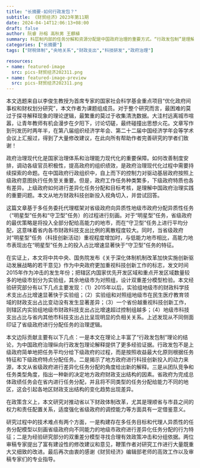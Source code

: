 ```yaml
---
title: "长摘要-如何行政发包？"
subtitle: 《财贸经济》2023年第11期
date: 2024-04-14T12:06:13+08:00
draft: false
author: 阮睿 孙榕 高秋男 王麒植
summary: 科层制内部的任务分解和资源分配是中国政府治理的重要方式。“行政发包制”是理解中国政府治理的思路之一，但是不同特点的任务如何“发包”给不同能力的下级等问题尚未被充分讨论。本文研究了中间层级政府的异质性任务分配行为。
categories: ["长摘要"]
tags: ["财税体制","央地关系","财政支出","科技研发","政府治理"]

resources:
- name: featured-image
  src: pics-财贸经济202311.png
- name: featured-image-preview
  src: pics-财贸经济202311.png
---
```


本文选题来自以李俊生教授为首席专家的国家社会科学基金重点项目“优化政府间事权和财权划分研究”，本文作者为课题组成员。对于整个研究而言，最困难的莫过于探寻解释现象的理论逻辑，最繁重的莫过于收集清洗数据。大洼村远离城市喧嚣，让青年教师有机会漫步在夕阳下，讨论切磋，最终碰撞出思想火花。文章写作到刊发历时两年半，在第八届组织经济学年会、第二十二届中国经济学年会等学术会议上汇报过，得到了大量修改建议，在此向所有帮助作者完善研究的学者们致谢！

政府治理现代化是国家治理体系和治理能力现代化的重要保障。如何改善制度安排，调动各级官员积极性，提高政府的组织绩效，是政府治理现代化过程中需要持续探索的命题。在中国政府行政组织中，自上而下的控制力对驱动基层政府按照上级政府意图执行任务至关重要。但是，政府工作任务种类繁多，下级政府特质也各有差异。上级政府如何进行差异化任务分配和目标考核，是理解中国政府治理实践的重要问题。本文从地方财政科技创新投入视角切入，并尝试回答。

这篇文章基于多任务委托代理框架对省级政府向异质性地级市政府分配异质性任务（“明星型”任务和“守卫型”任务）的过程进行刻画。对于“明星型”任务，省级政府的最优策略是将投入全部分配给高能力的地市，而在“守卫型”任务上进行平均分配，这意味着省内各市财政科技支出比例的离散程度较大。同时，当省级政府对“明星型”任务（科技创新活动）重视程度增加时，与低能力地市相比，高能力地市表现出在“明星型”任务上的投入占比增速显著快于“守卫型”任务的特征。

在实证上，本文将中共中央、国务院发布《关于深化体制机制改革加快实施创新驱动发展战略的若干意见》作为中央政府更加重视科技创新工作的标志，发文时间2015年作为冲击的发生年份；把辖区内国家优先开发区域和重点开发区域数量较多的地级市划分为实验组，其余地级市为对照组，设计双重差分模型检验。本文经验研究部分有以下几点主要发现：（1）2015年以后，实验组地级市的财政科学技术支出占比增速显著快于实验组；（2）实验组和对照组地级市在民生医疗教育领域的财政支出占比变动没有发生显著差异；（3）一个省份越重视科技创新工作，则辖区内实验组地级市财政科技支出占比增速超过控制组越多；（4）地级市科技支出占比与省内其他市科技支出占比呈现明显的负相关关系。上述发现从不同侧面印证了省级政府进行分配任务的治理逻辑。

本文边际贡献主要有以下几点：一是本文在理论上丰富了“行政发包制”理论的结论，为中国政府治理纵向行政发包理论解释提供了更多经验证据。行政发包不是上级政府简单地把任务平均分给下级政府的过程，而是按照收益最大化原则根据任务特征和下级政府特点分配任务。二是揭示了地方政府进行科技创新投入的动力来源，本文从省级政府进行差异化任务分配的角度给出新的解释。三是从团队竞争和任务类型角度，指出一种新的决定地方政府财政支出结构的因素。省政府为完成总体政绩任务会在省内进行任务分配，并且将不同类型的任务分配给能力不同的地区，这会引起各地区财政支出结构的变化趋势出现差异。

在政策含义上，本文研究对推动省以下财政体制改革，尤其是理顺省与市县之间的权力和责任配置关系，适度强化省级政府的调控能力等方面具有一定借鉴意义。

研究过程中的技术难点有两个方面，一是构建存在多任务目标和代理人异质性的任务分配模型以刻画省级政府向不同能力的地级市政府进行差异化任务分配的行为特征；二是为经验研究部分的双重差分模型寻找合理有效政策冲击和分组依据。两位审稿专家提出了富有建设性的修改建议和意见，鞭策作者对研究工作进行大量既重大又细致的改进。最后再次由衷的感谢《财贸经济》编辑部老师的高效工作以及审稿专家们的专业指导。
